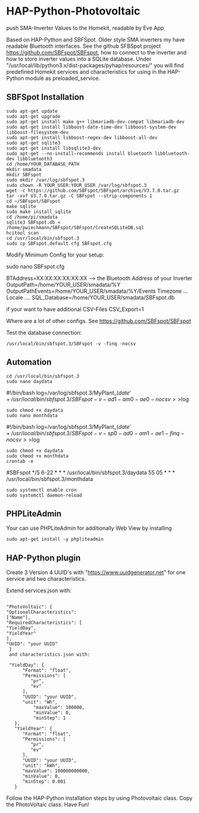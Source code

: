 # HAP-Python-Photovoltaic
push SMA-Inverter Values to the Homekit, readable by Eve App

Based on HAP-Python and SBFSpot.
Older style SMA inverters my have readable Bluetooth interfaces. See the github SFBSpot project <https://github.com/SBFspot/SBFspot>, how to connect to the inverter and how to store inverter values into a SQLite database.
Under "/usr/local/lib/python3.x/dist-packages/pyhap/resources/" you will find predefined Homekit services and characteristics for using in the HAP-Python module as preloaded_service.

## SBFSpot Installation

```#!bash
sudo apt-get update
sudo apt-get upgrade
sudo apt-get install make g++ libmariadb-dev-compat libmariadb-dev
sudo apt-get install libboost-date-time-dev libboost-system-dev libboost-filesystem-dev
sudo apt-get install libboost-regex-dev libboost-all-dev
sudo apt-get sqlite3
sudo apt-get install libsqlite3-dev
sudo apt-get --no-install-recommends install bluetooth libbluetooth-dev libbluetooth3
cd /home/YOUR_DATABASE_PATH
mkdir smadata
mkdir SBFspot
sudo mkdir /var/log/sbfspot.3
sudo chown -R YOUR_USER:YOUR_USER /var/log/sbfspot.3
wget -c https://github.com/SBFspot/SBFspot/archive/V3.7.0.tar.gz
tar -xvf V3.7.0.tar.gz -C SBFspot --strip-components 1
cd ~/SBFspot/SBFspot
make sqlite
sudo make install_sqlite
cd /home/pi/smadata
sqlite3 SBFspot.db < /home/pwiechmann/SBFspot/SBFspot/CreateSQLiteDB.sql
hcitool scan 
cd /usr/local/bin/sbfspot.3
sudo cp SBFspot.default.cfg SBFspot.cfg
```

Modify Minimum Config for your setup:

sudo nano SBFspot.cfg

BTAddress=XX:XX:XX:XX:XX:XX --> the Bluetooth Address of your Inverter
OutputPath=/home/YOUR_USER/smadata/%Y
OutputPathEvents=/home/YOUR_USER/smadata/%Y/Events
Timezone ...
Locale ....
SQL_Database=/home/YOUR_USER/smadata/SBFspot.db

if your want to have additional CSV-Files 
CSV_Export=1

Where are a lot of other configs. See <https://github.com/SBFspot/SBFspot>

Test the database connection: 
```#!bash
/usr/local/bin/sbfspot.3/SBFspot -v -finq -nocsv
```

## Automation 

```#!bash
cd /usr/local/bin/sbfspot.3
sudo nano daydata
```

#!/bin/bash
log=/var/log/sbfspot.3/MyPlant_$(date '+%Y%m%d').log
/usr/local/bin/sbfspot.3/SBFspot -v -ad1 -am0 -ae0  -nocsv >>$log

```#!bash
sudo chmod +x daydata
sudo nano monthdata
```

#!/bin/bash
log=/var/log/sbfspot.3/MyPlant_$(date '+%Y%m').log
/usr/local/bin/sbfspot.3/SBFspot -v -sp0 -ad0 -am1 -ae1 -finq  -nocsv >>$log

```#!bash
sudo chmod +x daydata
sudo chmod +x monthdata
crontab -e
```

#SBFspot
*/5 6-22 * * * /usr/local/bin/sbfspot.3/daydata
55 05 * * * /usr/local/bin/sbfspot.3/monthdata

```#!bash
sudo systemctl enable cron
sudo systemctl daemon-reload
````

## PHPLiteAdmin

Your can use PHPLiteAdmin for additionally Web View by installing 
```#!bash
sudo apt-get install -y phpliteadmin
```

## HAP-Python plugin

Create 3 Version 4 UUID's with "https://www.uuidgenerator.net" for one service and two characteristics. 

Extend services.json with:

```#!/usr/bin/env python3

"PhotoVoltaic": {
"OptionalCharacteristics":
["Name"],
"RequiredCharacteristics": [
"YieldDay",
"YieldYear"
],
"UUID": "your UUID"
 }
 and characteristics.json with:
 
 "YieldDay": {
      "Format": "float",
      "Permissions": [
         "pr",
         "ev"
      ],
      "UUID": "your UUID",
      "unit": "Wh",
          "maxValue": 100000,
          "minValue": 0,
          "minStep": 1
   },
   "YieldYear": {
      "Format": "float",
      "Permissions": [
         "pr",
         "ev"
      ],
      "UUID": "your UUID",
      "unit": "kWh",
      "maxValue": 100000000000,
      "minValue": 0,
      "minStep": 0.001
   }
```
 
 Follow the HAP-Python installation steps by using Photovoltaic class. Copy the PhotoVoltaic class.
 Have Fun!
 